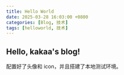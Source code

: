 ```yaml
---
title: Hello World
date: 2025-03-28 16:03:00 +0800
categories: [Blog, 技术]
tags: [helloworld, 技术]
---
```



## Hello, kakaa's blog!

配置好了头像和 icon，并且搭建了本地测试环境。

